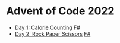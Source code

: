 # Advent of Code 2022

* [Day 1: Calorie Counting](https://adventofcode.com/2022/day/1) [F#](https://github.com/grishace/aoc-2022/blob/main/day01-calorie-counting/Program.fs)
* [Day 2: Rock Paper Scissors](https://adventofcode.com/2022/day/2) [F#](https://github.com/grishace/aoc-2022/blob/main/day02-rock-paper-scissors/Program.fs)
